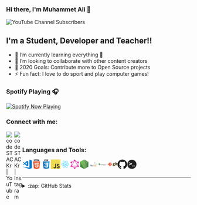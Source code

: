 ### Hi there, I'm Muhammet Ali 👋

![YouTube Channel Subscribers](https://img.shields.io/youtube/channel/subscribers/UC-xlQoCzQpATClQV5b1Dpiw?color=FF0000&label=Developer%20BOx&logo=Youtube&style=for-the-badge)

## I'm a Student, Developer and Teacher!!

- 🌱 I’m currently learning everything 🤣
- 👯 I’m looking to collaborate with other content creators
- 🥅 2020 Goals: Contribute more to Open Source projects
- ⚡ Fun fact: I love to do sport and play computer games!

### Spotify Playing 🎧

[<img src="https://novatorem-8ljbtf8ld-malibyk.vercel.app/api/spotify-playing" alt="Spotify Now Playing" width="350" />](https://open.spotify.com/user/3k13waonz2qf8czeny3d1gnv2?si=HAvZyry8SICr5PPUZdlVbw>)

### Connect with me:

[<img align="left" alt="codeSTACKr | YouTube" width="22px" src="https://cdn.jsdelivr.net/npm/simple-icons@v3/icons/youtube.svg" />][youtube]
[<img align="left" alt="codeSTACKr | Instagram" width="22px" src="https://cdn.jsdelivr.net/npm/simple-icons@v3/icons/instagram.svg" />][instagram]

<br />

### Languages and Tools:

[<img align="left" alt="Visual Studio Code" width="26px" src="https://raw.githubusercontent.com/github/explore/80688e429a7d4ef2fca1e82350fe8e3517d3494d/topics/visual-studio-code/visual-studio-code.png" />][webdevplaylist]
[<img align="left" alt="HTML5" width="26px" src="https://raw.githubusercontent.com/github/explore/80688e429a7d4ef2fca1e82350fe8e3517d3494d/topics/html/html.png" />][webdevplaylist]
[<img align="left" alt="CSS3" width="26px" src="https://raw.githubusercontent.com/github/explore/80688e429a7d4ef2fca1e82350fe8e3517d3494d/topics/css/css.png" />][cssplaylist]
[<img align="left" alt="JavaScript" width="26px" src="https://raw.githubusercontent.com/github/explore/80688e429a7d4ef2fca1e82350fe8e3517d3494d/topics/javascript/javascript.png" />][jsplaylist]
[<img align="left" alt="React" width="26px" src="https://raw.githubusercontent.com/github/explore/80688e429a7d4ef2fca1e82350fe8e3517d3494d/topics/react/react.png" />][reactplaylist]
[<img align="left" alt="GraphQL" width="26px" src="https://raw.githubusercontent.com/github/explore/80688e429a7d4ef2fca1e82350fe8e3517d3494d/topics/graphql/graphql.png" />][webdevplaylist]
[<img align="left" alt="Node.js" width="26px" src="https://raw.githubusercontent.com/github/explore/80688e429a7d4ef2fca1e82350fe8e3517d3494d/topics/nodejs/nodejs.png" />][webdevplaylist]
[<img align="left" alt="MySQL" width="26px" src="https://raw.githubusercontent.com/github/explore/80688e429a7d4ef2fca1e82350fe8e3517d3494d/topics/mysql/mysql.png" />][webdevplaylist]
[<img align="left" alt="MongoDB" width="26px" src="https://raw.githubusercontent.com/github/explore/80688e429a7d4ef2fca1e82350fe8e3517d3494d/topics/mongodb/mongodb.png" />][webdevplaylist]
[<img align="left" alt="Git" width="26px" src="https://raw.githubusercontent.com/github/explore/80688e429a7d4ef2fca1e82350fe8e3517d3494d/topics/git/git.png" />][webdevplaylist]
[<img align="left" alt="GitHub" width="26px" src="https://raw.githubusercontent.com/github/explore/78df643247d429f6cc873026c0622819ad797942/topics/github/github.png" />][webdevplaylist]
[<img align="left" alt="Terminal" width="26px" src="https://raw.githubusercontent.com/github/explore/80688e429a7d4ef2fca1e82350fe8e3517d3494d/topics/terminal/terminal.png" />][webdevplaylist]

<br />
<br />

---


<details>
  <summary>:zap: GitHub Stats</summary>
  
  <img align="left" alt="codeSTACKr's GitHub Stats" src="https://github-readme-stats.vercel.app/api?username=malibyk&&show_icons=true&title_color=ffffff&icon_color=bb2acf&text_color=daf7dc&bg_color=151515" />

  

</details>

[website]: https://codeSTACKr.com
[youtube]: https://www.youtube.com/channel/UC-xlQoCzQpATClQV5b1Dpiw
[instagram]: https://instagram.com/mali_baykus
[webdevplaylist]: https://www.youtube.com/playlist?list=PL08fNrw-l9M27ihmbbItqZf3jY5dMwKX_
[jsplaylist]: https://www.youtube.com/playlist?list=PL08fNrw-l9M27ihmbbItqZf3jY5dMwKX_
[cssplaylist]: https://www.youtube.com/playlist?list=PL08fNrw-l9M2w03jMeRN_se5OLvR_RwRH
[reactplaylist]: https://www.youtube.com/playlist?list=PL08fNrw-l9M27ihmbbItqZf3jY5dMwKX_
